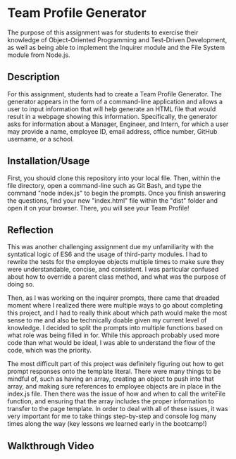 # Team Profile Generator

The purpose of this assignment was for students to exercise their knowledge of Object-Oriented Programming and Test-Driven Development, as well as being able to implement the Inquirer module and the File System module from Node.js.

## Description

For this assignment, students had to create a Team Profile Generator.  The generator appears in the form of a command-line application and allows a user to input information that will help generate an HTML file that would result in a webpage showing this information.   Specifically, the generator asks for information about a Manager, Engineer, and Intern, for which a user may provide a name, employee ID, email address, office number, GitHub username, or a school.

## Installation/Usage

First, you should clone this repository into your local file. Then, within the file directory, open a command-line such as Git Bash, and type the command "node index.js" to begin the prompts. Once you finish answering the questions, find your new "index.html" file within the "dist" folder and open it on your browser.  There, you will see your Team Profile!

## Reflection

This was another challenging assignment due my unfamiliarity with the syntatical logic of ES6 and the usage of third-party modules.  I had to rewrite the tests for the employee objects multiple times to make sure they were understandable, concise, and consistent. I was particular confused about how to override a parent class method, and what was the purpose of doing so.

Then, as I was working on the inquirer prompts, there came that dreaded moment where I realized there were multiple ways to go about completing this project, and I had to really think about which path would make the most sense to me and also be technically doable given my current level of knowledge.  I decided to split the prompts into multiple functions based on what role was being filled in for. While this approach probably used more code than what would be ideal, I was able to understand the flow of the code, which was the priority.

The most difficult part of this project was definitely figuring out how to get prompt responses onto the template literal. There were many things to be mindful of, such as having an array, creating an object to push into that array, and making sure references to employee objects are in place in the index.js file. Then there was the issue of how and when to call the writeFile function, and ensuring that the array includes the proper information to transfer to the page template.  In order to deal with all of these issues, it was very important for me to take things step-by-step and console log many times along the way (key lessons we learned early in the bootcamp!)

## Walkthrough Video